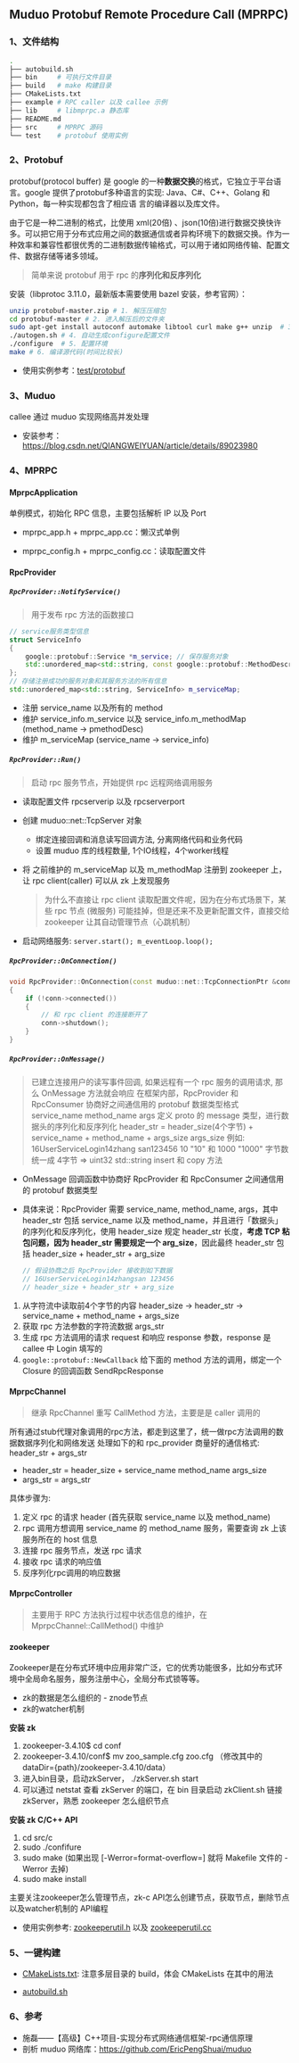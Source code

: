 ## Muduo Protobuf Remote Procedure Call (MPRPC)

### 1、文件结构

```bash
.
├── autobuild.sh
├── bin     # 可执行文件目录
├── build   # make 构建目录
├── CMakeLists.txt
├── example # RPC caller 以及 callee 示例
├── lib     # libmprpc.a 静态库
├── README.md
├── src     # MPRPC 源码
└── test    # protobuf 使用实例
```

### 2、Protobuf

protobuf(protocol buffer) 是 google 的一种**数据交换**的格式，它独立于平台语言。google 提供了protobuf多种语言的实现: Java、C#、C++、Golang 和 Python，每一种实现都包含了相应语 言的编译器以及库文件。

由于它是一种二进制的格式，比使用 xml(20倍) 、json(10倍)进行数据交换快许多。可以把它用于分布式应用之间的数据通信或者异构环境下的数据交换。作为一种效率和兼容性都很优秀的二进制数据传输格式，可以用于诸如网络传输、配置文件、数据存储等诸多领域。

> 简单来说 protobuf 用于 rpc 的**序列化和反序列化**

安装（libprotoc 3.11.0，最新版本需要使用 bazel 安装，参考官网）：
```bash
unzip protobuf-master.zip # 1. 解压压缩包
cd protobuf-master # 2. 进入解压后的文件夹
sudo apt-get install autoconf automake libtool curl make g++ unzip  # 3. 安装所需工具
./autogen.sh # 4. 自动生成configure配置文件
./configure  # 5. 配置环境
make # 6. 编译源代码(时间比较长)
```

- 使用实例参考：[test/protobuf](/test/protobuf/main.cc)


### 3、Muduo

callee 通过 muduo 实现网络高并发处理

- 安装参考：https://blog.csdn.net/QIANGWEIYUAN/article/details/89023980


### 4、MPRPC

#### MprpcApplication

单例模式，初始化 RPC 信息，主要包括解析 IP 以及 Port

- mprpc_app.h + mprpc_app.cc：懒汉式单例

- mprpc_config.h + mprpc_config.cc：读取配置文件

  

#### RpcProvider

##### `RpcProvider::NotifyService()`
> 用于发布 rpc 方法的函数接口

```cpp
// service服务类型信息
struct ServiceInfo
{
    google::protobuf::Service *m_service; // 保存服务对象
    std::unordered_map<std::string, const google::protobuf::MethodDescriptor *> m_methodMap; // 保存服务方法
};
// 存储注册成功的服务对象和其服务方法的所有信息
std::unordered_map<std::string, ServiceInfo> m_serviceMap;
```

- 注册 service_name 以及所有的 method
- 维护 service_info.m_service 以及 service_info.m_methodMap (method_name -> pmethodDesc)
- 维护 m_serviceMap (service_name -> service_info)

##### `RpcProvider::Run()`
> 启动 rpc 服务节点，开始提供 rpc 远程网络调用服务

- 读取配置文件 rpcserverip 以及 rpcserverport
- 创建 muduo::net::TcpServer 对象
    - 绑定连接回调和消息读写回调方法, 分离网络代码和业务代码
    - 设置 muduo 库的线程数量, 1个IO线程，4个worker线程
- 将 之前维护的 m_serviceMap 以及 m_methodMap 注册到 zookeeper 上，让 rpc client(caller) 可以从 zk 上发现服务
    > 为什么不直接让 rpc client 读取配置文件呢，因为在分布式场景下，某些 rpc 节点 (微服务) 可能挂掉，但是还来不及更新配置文件，直接交给 zookeeper 让其自动管理节点（心跳机制）

- 启动网络服务: `server.start(); m_eventLoop.loop();`


##### `RpcProvider::OnConnection()`
```cpp
void RpcProvider::OnConnection(const muduo::net::TcpConnectionPtr &conn)
{
    if (!conn->connected())
    {
        // 和 rpc client 的连接断开了
        conn->shutdown();
    }
}
```

##### `RpcProvider::OnMessage()`

> 已建立连接用户的读写事件回调, 如果远程有一个 rpc 服务的调用请求, 那么 OnMessage 方法就会响应
在框架内部，RpcProvider 和 RpcConsumer 协商好之间通信用的 protobuf 数据类型格式
> service_name method_name args 定义 proto 的 message 类型，进行数据头的序列化和反序列化
header_str = header_size(4个字节) + service_name + method_name + args_size
args_size
> 例如: 16UserServiceLogin14zhang san123456
10 "10" 和 1000 "1000" 字节数统一成 4字节 => uint32
> std::string  insert 和 copy 方法

- OnMessage 回调函数中协商好 RpcProvider 和 RpcConsumer 之间通信用的 protobuf 数据类型

- 具体来说：RpcProvider 需要 service_name, method_name, args，其中 header_str 包括 service_name 以及 method_name，并且进行「数据头」的序列化和反序列化，使用 header_size 规定 header_str 长度，**考虑 TCP 粘包问题，因为 header_str 需要规定一个 arg_size**，因此最终 header_str 包括 header_size + header_str + arg_size

    ```cpp
    // 假设协商之后 RpcProvider 接收到如下数据
    // 16UserServiceLogin14zhangsan 123456
    // header_size + header_str + arg_size
    ```

1. 从字符流中读取前4个字节的内容 header_size -> header_str -> service_name + method_name + args_size
2. 获取 rpc 方法参数的字符流数据 args_str
3. 生成 rpc 方法调用的请求 request 和响应 response 参数，response 是 callee 中 Login 填写的
4. `google::protobuf::NewCallback` 给下面的 method 方法的调用，绑定一个 Closure 的回调函数 SendRpcResponse


#### MprpcChannel

> 继承 RpcChannel 重写 CallMethod 方法，主要是是 caller 调用的

所有通过stub代理对象调用的rpc方法，都走到这里了，统一做rpc方法调用的数据数据序列化和网络发送
处理如下的和 rpc_provider 商量好的通信格式: header_str + args_str
- header_str = header_size + service_name method_name args_size
- args_str = args_str

具体步骤为:
1. 定义 rpc 的请求 header (首先获取 service_name 以及 method_name)
2. rpc 调用方想调用 service_name 的 method_name 服务，需要查询 zk 上该服务所在的 host 信息
3. 连接 rpc 服务节点，发送 rpc 请求
4. 接收 rpc 请求的响应值
5. 反序列化rpc调用的响应数据


#### MprpcController

> 主要用于 RPC 方法执行过程中状态信息的维护，在 MprpcChannel::CallMethod() 中维护


#### zookeeper
Zookeeper是在分布式环境中应用非常广泛，它的优秀功能很多，比如分布式环境中全局命名服务，服务注册中心，全局分布式锁等等。
- zk的数据是怎么组织的 - znode节点
- zk的watcher机制

**安装 zk**
1. zookeeper-3.4.10$ cd conf
2. zookeeper-3.4.10/conf$ mv zoo_sample.cfg zoo.cfg （修改其中的 dataDir={path}/zookeeper-3.4.10/data）
3. 进入bin目录，启动zkServer， ./zkServer.sh start
4. 可以通过 netstat 查看 zkServer 的端口，在 bin 目录启动 zkClient.sh 链接 zkServer，熟悉 zookeeper 怎么组织节点

**安装 zk C/C++ API**
1. cd src/c
2. sudo ./confifure
3. sudo make (如果出现 [-Werror=format-overflow=] 就将 Makefile 文件的 -Werror 去掉)
4. sudo make install

主要关注zookeeper怎么管理节点，zk-c API怎么创建节点，获取节点，删除节点以及watcher机制的 API编程
- 使用实例参考: [zookeeperutil.h](src/include/zookeeperutil.h) 以及 [zookeeperutil.cc](src/zookeeperutil.cc)


### 5、一键构建

- [CMakeLists.txt](/CMakeLists.txt): 注意多层目录的 build，体会 CMakeLists 在其中的用法

- [autobuild.sh](/autobuild.sh)

### 6、参考
- 施磊——【高级】C++项目-实现分布式网络通信框架-rpc通信原理
- 剖析 muduo 网络库：https://github.com/EricPengShuai/muduo